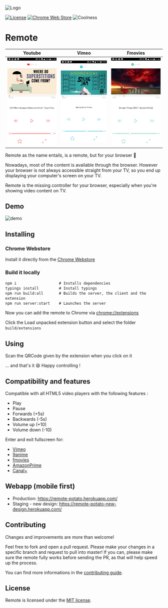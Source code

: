 ![Logo](https://cdn.pbrd.co/images/GMVq2ib.png)

[![License](http://img.shields.io/badge/license-MIT-blue.svg?style=flat)](./LICENSE.md)
[![Chrome Web Store](https://img.shields.io/chrome-web-store/rating/hifbccioeoaheffkmedjiphppjpcbfeh.svg)](https://chrome.google.com/webstore/detail/remote/hifbccioeoaheffkmedjiphppjpcbfeh)
![Coolness](https://img.shields.io/badge/coolness-OVER_9000-green.svg)

# Remote


| Youtube | Vimeo | Fmovies |
| ------------- | ------------- | ------------ |
| ![demo](./doc/img/youtube.jpg) | ![demo](./doc/img/vimeo.jpg) | ![demo](./doc/img/fmovies.jpg) |


Remote as the name entails, is a remote, but for your browser 🎉

Nowadays, most of the content is available through the browser. 
However your browser is not always accessible straight from your TV,
 so you end up displaying your computer's screen on your TV.

Remote is the missing controller for your browser, 
 especially when you're showing video content on TV.


## Demo

![demo](./doc/img/demo.gif)

## Installing

### Chrome Webstore

Install it directly from the [Chrome Webstore](https://chrome.google.com/webstore/detail/remote/hifbccioeoaheffkmedjiphppjpcbfeh)

### Build it locally

```
npm i                   # Installs dependencies
typings install         # Install typings
npm run build:all       # Builds the server, the client and the extension
npm run server:start    # Launches the server
```

Now you can add the remote to Chrome via [chrome://extensions](chrome://extensions)

Click the Load unpacked extension button and select the folder `build/extensions`

## Using

Scan the QRCode given by the extension when you click on it

... and that's it 😄 Happy controlling !

## Compatibility and features

Compatible with all HTML5 video players with the following features :
- Play
- Pause
- Forwards (+5s)
- Backwards (-5s)
- Volume up (+10)
- Volume down (-10)

Enter and exit fullscreen for:
- [Vimeo](https://vimeo.com/)
- [9anime](https://9anime.to/)
- [fmovies](https://fmovies.se/)
- [AmazonPrime](https://www.primevideo.com/)
- [Canal+](https://www.mycanal.fr/)

## Webapp (mobile first)
- Production: https://remote-potato.herokuapp.com/
- Staging - new design: https://remote-potato-new-design.herokuapp.com/

## Contributing
Changes and improvements are more than welcome!

Feel free to fork and open a pull request. Please make your changes in a specific branch and request to pull into master! If you can, please make sure the remote fully works before sending the PR, as that will help speed up the process.

You can find more informations in the [contributing guide](./CONTRIBUTING.md).

## License

Remote is licensed under the [MIT license](./LICENSE.md).
